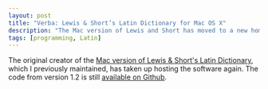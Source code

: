 ```yaml
---
layout: post
title: "Verba: Lewis & Short’s Latin Dictionary for Mac OS X"
description: "The Mac version of Lewis and Short has moved to a new home."
tags: [programming, Latin]
---
```


The original creator of the [Mac version of Lewis & Short's Latin Dictionary](http://retinenda.azurewebsites.net/), which I previously maintained, has taken up hosting the software again. The code from version 1.2 is still [available on Github](https://github.com/adunning/Verba).